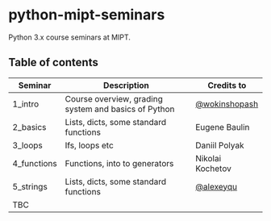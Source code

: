# python-mipt-seminars
Python 3.x course seminars at MIPT.

## Table of contents


Seminar | Description | Credits to
--- | --- | ---
1_intro | Course overview, grading system and basics of Python | [@wokinshopash](https://github.com/wokinshopash)
2_basics | Lists, dicts, some standard functions | Eugene Baulin
3_loops | Ifs, loops etc | Daniil Polyak
4_functions | Functions, into to generators | Nikolai Kochetov
5_strings | Lists, dicts, some standard functions | [@alexeyqu](https://github.com/alexeyqu)
TBC | |
